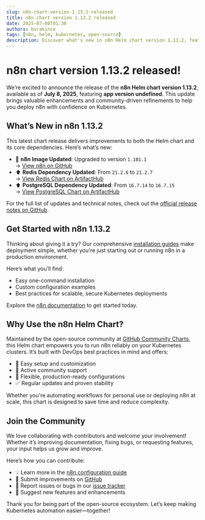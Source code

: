 ```yaml
---
slug: n8n-chart-version-1.13.2-released
title: n8n chart version 1.13.2 released
date: 2025-07-08T01:30
authors: burakince
tags: [n8n, helm, kubernetes, open-source]
description: Discover what's new in n8n Helm chart version 1.13.2, featuring updated dependencies and enhancements designed for smoother Kubernetes deployments.
---
```


# n8n chart version 1.13.2 released!

We’re excited to announce the release of the **n8n Helm chart version 1.13.2**, available as of **July 8, 2025**, featuring **app version undefined**. This update brings valuable enhancements and community-driven refinements to help you deploy n8n with confidence on Kubernetes.

## What’s New in n8n 1.13.2

This latest chart release delivers improvements to both the Helm chart and its core dependencies. Here’s what’s new:

- 🔄 **n8n Image Updated**: Upgraded to version `1.101.1`  
  → [View n8n on GitHub](https://github.com/n8n-io/n8n)
- ⬆️ **Redis Dependency Updated**: From `21.2.6` to `21.2.7`  
  → [View Redis Chart on ArtifactHub](https://artifacthub.io/packages/helm/bitnami/redis)
- ⬆️ **PostgreSQL Dependency Updated**: From `16.7.14` to `16.7.15`  
  → [View PostgreSQL Chart on ArtifactHub](https://artifacthub.io/packages/helm/bitnami/postgresql)

For the full list of updates and technical notes, check out the [official release notes on GitHub](https://github.com/community-charts/helm-charts/releases/tag/n8n-1.13.2).

<!-- truncate -->

## Get Started with n8n 1.13.2

Thinking about giving it a try? Our comprehensive [installation guides](https://community-charts.github.io/docs/category/n8n) make deployment simple, whether you're just starting out or running n8n in a production environment.

Here’s what you’ll find:

- Easy one-command installation
- Custom configuration examples
- Best practices for scalable, secure Kubernetes deployments

Explore the [n8n documentation](https://community-charts.github.io/docs/category/n8n) to get started today.

## Why Use the n8n Helm Chart?

Maintained by the open-source community at [GitHub Community Charts](https://github.com/community-charts/helm-charts), this Helm chart empowers you to run n8n reliably on your Kubernetes clusters. It’s built with DevOps best practices in mind and offers:

- 🧩 Easy setup and customization
- 🤝 Active community support
- 🔧 Flexible, production-ready configurations
- ✅ Regular updates and proven stability

Whether you're automating workflows for personal use or deploying n8n at scale, this chart is designed to save time and reduce complexity.

## Join the Community

We love collaborating with contributors and welcome your involvement! Whether it’s improving documentation, fixing bugs, or requesting features, your input helps us grow and improve.

Here’s how you can contribute:

- 💡 Learn more in the [n8n configuration guide](https://community-charts.github.io/docs/category/n8n)
- 🔧 Submit improvements on [GitHub](https://github.com/community-charts/helm-charts)
- 🐛 Report issues or bugs in our [issue tracker](https://github.com/community-charts/helm-charts/issues)
- 🌟 Suggest new features and enhancements

Thank you for being part of the open-source ecosystem. Let’s keep making Kubernetes automation easier—together!
